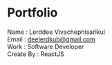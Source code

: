 # Portfolio #

Name : Lerddee Vivachephisarlkul  
Email : deelerdkub@gmail.com  
Work : Software Developer  
Create By : ReactJS  